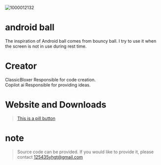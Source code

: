 ![1000012132](https://github.com/user-attachments/assets/41fd59c9-1c5f-4af8-af11-349a1a888985)

# android ball  
The inspiration of Android ball comes from bouncy ball. I try to use it when the screen is not in use during rest time. 
  
# Creator  
ClassicBloxer Responsible for code creation.  
Copilot ai Responsible for providing ideas.

# Website and Downloads
> <a href="https://android-ball.netlify.app/" class="button pill">This is a pill button</a>




# note
> Source code can be provided. If you would like to provide it, please contact 125435yhgt@gmail.com


